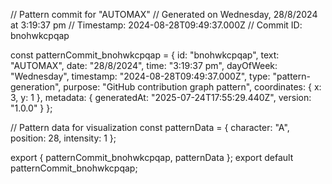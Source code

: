 // Pattern commit for "AUTOMAX"
// Generated on Wednesday, 28/8/2024 at 3:19:37 pm
// Timestamp: 2024-08-28T09:49:37.000Z
// Commit ID: bnohwkcpqap

const patternCommit_bnohwkcpqap = {
  id: "bnohwkcpqap",
  text: "AUTOMAX",
  date: "28/8/2024",
  time: "3:19:37 pm",
  dayOfWeek: "Wednesday",
  timestamp: "2024-08-28T09:49:37.000Z",
  type: "pattern-generation",
  purpose: "GitHub contribution graph pattern",
  coordinates: {
    x: 3,
    y: 1
  },
  metadata: {
    generatedAt: "2025-07-24T17:55:29.440Z",
    version: "1.0.0"
  }
};

// Pattern data for visualization
const patternData = {
  character: "A",
  position: 28,
  intensity: 1
};

export { patternCommit_bnohwkcpqap, patternData };
export default patternCommit_bnohwkcpqap;
